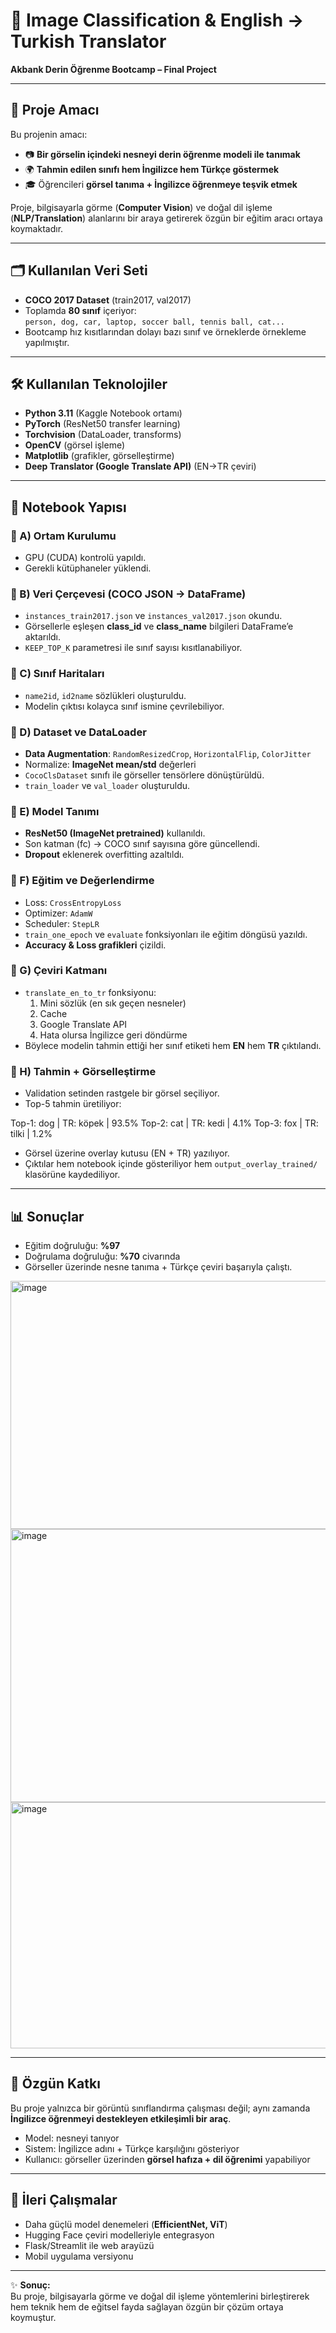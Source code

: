 # 📘 Image Classification & English → Turkish Translator  
**Akbank Derin Öğrenme Bootcamp – Final Project**  

---

## 🎯 Proje Amacı
Bu projenin amacı:  
- 📷 **Bir görselin içindeki nesneyi derin öğrenme modeli ile tanımak**  
- 🌍 **Tahmin edilen sınıfı hem İngilizce hem Türkçe göstermek**  
- 🎓 Öğrencileri **görsel tanıma + İngilizce öğrenmeye teşvik etmek**  

Proje, bilgisayarla görme (**Computer Vision**) ve doğal dil işleme (**NLP/Translation**) alanlarını bir araya getirerek özgün bir eğitim aracı ortaya koymaktadır.  

---

## 🗂 Kullanılan Veri Seti
- **COCO 2017 Dataset** (train2017, val2017)  
- Toplamda **80 sınıf** içeriyor:  
  `person, dog, car, laptop, soccer ball, tennis ball, cat...`  
- Bootcamp hız kısıtlarından dolayı bazı sınıf ve örneklerde örnekleme yapılmıştır.  

---

## 🛠 Kullanılan Teknolojiler
- **Python 3.11** (Kaggle Notebook ortamı)  
- **PyTorch** (ResNet50 transfer learning)  
- **Torchvision** (DataLoader, transforms)  
- **OpenCV** (görsel işleme)  
- **Matplotlib** (grafikler, görselleştirme)  
- **Deep Translator (Google Translate API)** (EN→TR çeviri)  

---

## 📑 Notebook Yapısı

### 🔹 A) Ortam Kurulumu
- GPU (CUDA) kontrolü yapıldı.  
- Gerekli kütüphaneler yüklendi.  

### 🔹 B) Veri Çerçevesi (COCO JSON → DataFrame)
- `instances_train2017.json` ve `instances_val2017.json` okundu.  
- Görsellerle eşleşen **class_id** ve **class_name** bilgileri DataFrame’e aktarıldı.  
- `KEEP_TOP_K` parametresi ile sınıf sayısı kısıtlanabiliyor.  

### 🔹 C) Sınıf Haritaları
- `name2id`, `id2name` sözlükleri oluşturuldu.  
- Modelin çıktısı kolayca sınıf ismine çevrilebiliyor.  

### 🔹 D) Dataset ve DataLoader
- **Data Augmentation**: `RandomResizedCrop`, `HorizontalFlip`, `ColorJitter`  
- Normalize: **ImageNet mean/std** değerleri  
- `CocoClsDataset` sınıfı ile görseller tensörlere dönüştürüldü.  
- `train_loader` ve `val_loader` oluşturuldu.  

### 🔹 E) Model Tanımı
- **ResNet50 (ImageNet pretrained)** kullanıldı.  
- Son katman (fc) → COCO sınıf sayısına göre güncellendi.  
- **Dropout** eklenerek overfitting azaltıldı.  

### 🔹 F) Eğitim ve Değerlendirme
- Loss: `CrossEntropyLoss`  
- Optimizer: `AdamW`  
- Scheduler: `StepLR`  
- `train_one_epoch` ve `evaluate` fonksiyonları ile eğitim döngüsü yazıldı.  
- **Accuracy & Loss grafikleri** çizildi.  

### 🔹 G) Çeviri Katmanı
- `translate_en_to_tr` fonksiyonu:  
  1. Mini sözlük (en sık geçen nesneler)  
  2. Cache  
  3. Google Translate API  
  4. Hata olursa İngilizce geri döndürme  
- Böylece modelin tahmin ettiği her sınıf etiketi hem **EN** hem **TR** çıktılandı.  

### 🔹 H) Tahmin + Görselleştirme
- Validation setinden rastgele bir görsel seçiliyor.  
- Top-5 tahmin üretiliyor:


Top-1: dog | TR: köpek | 93.5%
Top-2: cat | TR: kedi | 4.1%
Top-3: fox | TR: tilki | 1.2%


- Görsel üzerine overlay kutusu (EN + TR) yazılıyor.  
- Çıktılar hem notebook içinde gösteriliyor hem `output_overlay_trained/` klasörüne kaydediliyor.  

---

## 📊 Sonuçlar
- Eğitim doğruluğu: **%97**  
- Doğrulama doğruluğu: **%70** civarında  
- Görseller üzerinde nesne tanıma + Türkçe çeviri başarıyla çalıştı.  
<img width="609" height="397" alt="image" src="https://github.com/user-attachments/assets/fb04535a-4f70-4b6c-8582-3c52034676a3" />

<img width="633" height="437" alt="image" src="https://github.com/user-attachments/assets/9a8780f5-6aef-45df-95c3-1a3cfacbab13" />

<img width="650" height="394" alt="image" src="https://github.com/user-attachments/assets/5451bde7-7105-43b6-8658-2ea8d4a4c0ee" />

---

## 🌟 Özgün Katkı
Bu proje yalnızca bir görüntü sınıflandırma çalışması değil; aynı zamanda **İngilizce öğrenmeyi destekleyen etkileşimli bir araç**.  

- Model: nesneyi tanıyor  
- Sistem: İngilizce adını + Türkçe karşılığını gösteriyor  
- Kullanıcı: görseller üzerinden **görsel hafıza + dil öğrenimi** yapabiliyor  

---

## 📌 İleri Çalışmalar
- Daha güçlü model denemeleri (**EfficientNet, ViT**)  
- Hugging Face çeviri modelleriyle entegrasyon  
- Flask/Streamlit ile web arayüzü  
- Mobil uygulama versiyonu  

---

✨ **Sonuç:**  
Bu proje, bilgisayarla görme ve doğal dil işleme yöntemlerini birleştirerek hem teknik hem de eğitsel fayda sağlayan özgün bir çözüm ortaya koymuştur.  



